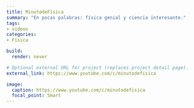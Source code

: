 ```yaml
---
title: MinutodeFísica
summary: "En pocas palabras: física genial y ciencia interesante."
tags:
- vídeos
categories:
- Física

build:
  render: never

# Optional external URL for project (replaces project detail page).
external_link: https://www.youtube.com/c/minutodefisica

image:
  caption: https://www.youtube.com/c/minutodefisica
  focal_point: Smart
---
```

